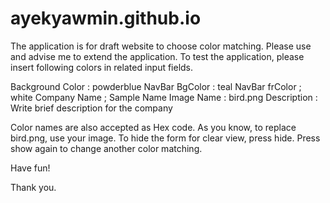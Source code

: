 # ayekyawmin.github.io
The application is for draft website to choose color matching. Please use and advise me to extend the application.
To test the application, please insert following colors in related input fields.

Background Color : powderblue
NavBar BgColor   : teal
NavBar frColor   ; white
Company Name     ; Sample Name
Image Name       : bird.png
Description      : Write brief description for the company


Color names are also accepted as Hex code.
As you know, to replace bird.png, use your image.
To hide the form for clear view, press hide.
Press show again to change another color matching.

Have fun!

Thank you.
